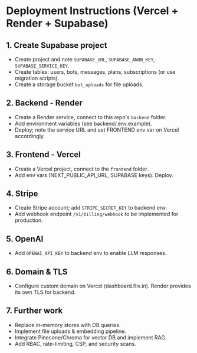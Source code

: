 
# Deployment Instructions (Vercel + Render + Supabase)

## 1. Create Supabase project
- Create project and note `SUPABASE_URL`, `SUPABASE_ANON_KEY`, `SUPABASE_SERVICE_KEY`.
- Create tables: users, bots, messages, plans, subscriptions (or use migration scripts).
- Create a storage bucket `bot_uploads` for file uploads.

## 2. Backend - Render
- Create a Render service, connect to this repo's `backend` folder.
- Add environment variables (see backend/.env.example).
- Deploy; note the service URL and set FRONTEND env var on Vercel accordingly.

## 3. Frontend - Vercel
- Create a Vercel project, connect to the `frontend` folder.
- Add env vars (NEXT_PUBLIC_API_URL, SUPABASE keys). Deploy.

## 4. Stripe
- Create Stripe account; add `STRIPE_SECRET_KEY` to backend env.
- Add webhook endpoint `/v1/billing/webhook` to be implemented for production.

## 5. OpenAI
- Add `OPENAI_API_KEY` to backend env to enable LLM responses.

## 6. Domain & TLS
- Configure custom domain on Vercel (dashboard.fliv.in). Render provides its own TLS for backend.

## 7. Further work
- Replace in-memory stores with DB queries.
- Implement file uploads & embedding pipeline.
- Integrate Pinecone/Chroma for vector DB and implement RAG.
- Add RBAC, rate-limiting, CSP, and security scans.

